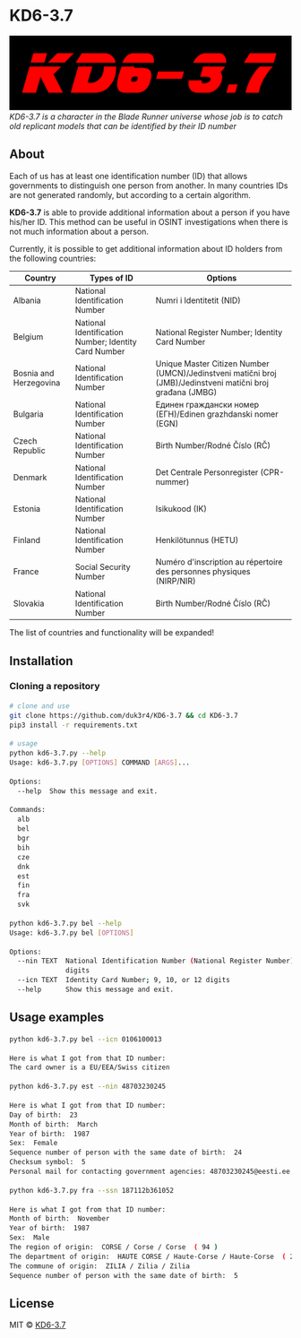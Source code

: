 # KD6-3.7

![1](/kd6-3.7.png)
<i> KD6-3.7 is a character in the Blade Runner universe whose job is to catch old replicant models that can be 
identified by their ID number </i>

## About

Each of us has at least one identification number (ID) that allows governments to distinguish one person from another. 
In many countries IDs are not generated randomly, but according to a certain algorithm.

**KD6-3.7** is able to provide additional information about a person if you have his/her ID. This method can be useful in OSINT investigations when there is not much information about a person.

Currently, it is possible to get additional information about ID holders from the following countries:

| Country                | Types of ID                                          | Options                                                                                                    |
|------------------------|------------------------------------------------------|------------------------------------------------------------------------------------------------------------|
| Albania                | National Identification Number                       | Numri i Identitetit (NID)                                                                                  | 
| Belgium                | National Identification Number; Identity Card Number | National Register Number; Identity Card Number                                                             | 
| Bosnia and Herzegovina | National Identification Number                       | Unique Master Citizen Number (UMCN)/Jedinstveni matični broj (JMB)/Jedinstveni matični broj građana (JMBG) | 
| Bulgaria               | National Identification Number                       | Единен граждански номер (ЕГН)/Edinen grazhdanski nomer (EGN)                                               | 
| Czech Republic         | National Identification Number                       | Birth Number/Rodné Číslo (RČ)                                                                              |        
| Denmark                | National Identification Number                       | Det Centrale Personregister (CPR-nummer)                                                                   |             
| Estonia                | National Identification Number                       | Isikukood (IK)                                                                                             |           
| Finland                | National Identification Number                       | Henkilötunnus (HETU)                                                                                       |         
| France                 | Social Security Number                               | Numéro d'inscription au répertoire des personnes physiques (NIRP/NIR)                                      |        
| Slovakia               | National Identification Number                       | Birth Number/Rodné Číslo (RČ)                                                                              |    

The list of countries and functionality will be expanded!

## Installation

### Cloning a repository

```bash
# clone and use
git clone https://github.com/duk3r4/KD6-3.7 && cd KD6-3.7
pip3 install -r requirements.txt

# usage
python kd6-3.7.py --help              
Usage: kd6-3.7.py [OPTIONS] COMMAND [ARGS]...

Options:
  --help  Show this message and exit.

Commands:
  alb
  bel
  bgr
  bih
  cze
  dnk
  est
  fin
  fra
  svk

python kd6-3.7.py bel --help
Usage: kd6-3.7.py bel [OPTIONS]

Options:
  --nin TEXT  National Identification Number (National Register Number); 11
              digits
  --icn TEXT  Identity Card Number; 9, 10, or 12 digits
  --help      Show this message and exit.
```

## Usage examples

```bash
python kd6-3.7.py bel --icn 0106100013  

Here is what I got from that ID number:
The card owner is a EU/EEA/Swiss citizen

python kd6-3.7.py est --nin 48703230245

Here is what I got from that ID number:
Day of birth:  23 
Month of birth:  March
Year of birth:  1987
Sex:  Female
Sequence number of person with the same date of birth:  24
Checksum symbol:  5
Personal mail for contacting government agencies: 48703230245@eesti.ee

python kd6-3.7.py fra --ssn 187112b361052

Here is what I got from that ID number:
Month of birth:  November 
Year of birth:  1987
Sex:  Male
The region of origin:  CORSE / Corse / Corse  ( 94 )
The department of origin:  HAUTE CORSE / Haute-Corse / Haute-Corse  ( 2B )
The commune of origin:  ZILIA / Zilia / Zilia
Sequence number of person with the same date of birth:  5
```

## License

MIT © [KD6-3.7](https://github.com/duk3r4/KD6-3.7)<br/>
